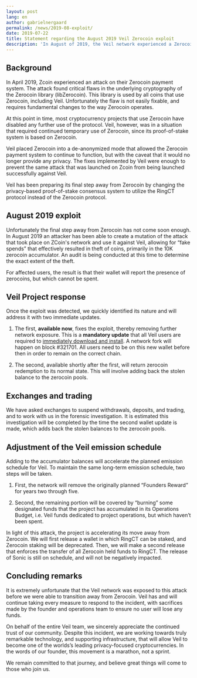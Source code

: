 ```yaml
---
layout: post
lang: en
author: gabrielnergaard
permalink: /news/2019-08-exploit/
date: 2019-07-22
title: Statement regarding the August 2019 Veil Zerocoin exploit
description: 'In August of 2019, the Veil network experienced a Zerocoin attack. This article contains the project’s statement regarding this incident.'
---
```


## Background

In April 2019, Zcoin experienced an attack on their Zerocoin payment system. The attack found critical flaws in the underlying cryptography of the Zerocoin library (libZerocoin). This library is used by all coins that use Zerocoin, including Veil. Unfortunately the flaw is not easily fixable, and requires fundamental changes to the way Zerocoin operates.

At this point in time, most cryptocurrency projects that use Zerocoin have disabled any further use of the protocol. Veil, however, was in a situation that required continued temporary use of Zerocoin, since its proof-of-stake system is based on Zerocoin.

Veil placed Zerocoin into a de-anonymized mode that allowed the Zerocoin payment system to continue to function, but with the caveat that it would no longer provide any privacy. The fixes implemented by Veil were enough to prevent the same attack that was launched on Zcoin from being launched successfully against Veil.

Veil has been preparing its final step away from Zerocoin by changing the privacy-based proof-of-stake consensus system to utilize the RingCT protocol instead of the Zerocoin protocol.

## August 2019 exploit

Unfortunately the final step away from Zerocoin has not come soon enough. In August 2019 an attacker has been able to create a mutation of the attack that took place on ZCoin's network and use it against Veil, allowing for “fake spends” that effectively resulted in theft of coins, primarily in the 10K zerocoin accumulator. An audit is being conducted at this time to determine the exact extent of the theft.

For affected users, the result is that their wallet will report the presence of zerocoins, but which cannot be spent.

## Veil Project response

Once the exploit was detected, we quickly identified its nature and will address it with two immediate updates.

1. The first, **available now**, fixes the exploit, thereby removing further network exposure. This is a **mandatory update** that all Veil users are required to [immediately download and install](https://github.com/Veil-Project/veil/releases/tag/v1.0.4.1). A network fork will happen on block #321701. All users need to be on this new wallet before then in order to remain on the correct chain.

2. The second, available shortly after the first, will return zerocoin redemption to its normal state. This will involve adding back the stolen balance to the zerocoin pools.

## Exchanges and trading

We have asked exchanges to suspend withdrawals, deposits, and trading, and to work with us in the forensic investigation. It is estimated this investigation will be completed by the time the second wallet update is made, which adds back the stolen balances to the zerocoin pools.

## Adjustment of the Veil emission schedule

Adding to the accumulator balances will accelerate the planned emission schedule for Veil. To maintain the same long-term emission schedule, two steps will be taken.

1. First, the network will remove the originally planned “Founders Reward” for years two through five.

2. Second, the remaining portion will be covered by “burning” some designated funds that the project has accumulated in its Operations Budget, i.e. Veil funds dedicated to project operations, but which haven’t been spent.

In light of this attack, the project is accelerating its move away from Zerocoin. We will first release a wallet in which RingCT can be staked, and Zerocoin staking will be deprecated. Then, we will make a second release that enforces the transfer of all Zerocoin held funds to RingCT. The release of Sonic is still on schedule, and will not be negatively impacted.

## Concluding remarks

It is extremely unfortunate that the Veil network was exposed to this attack before we were able to transition away from Zerocoin. Veil has and will continue taking every measure to respond to the incident, with sacrifices made by the founder and operations team to ensure no user will lose any funds.

On behalf of the entire Veil team, we sincerely appreciate the continued trust of our community. Despite this incident, we are working towards truly remarkable technology, and supporting infrastructure, that will allow Veil to become one of the worlds’s leading privacy-focused cryptocurrencies. In the words of our founder, this movement is a marathon, not a sprint.

We remain committed to that journey, and believe great things will come to those who join us.